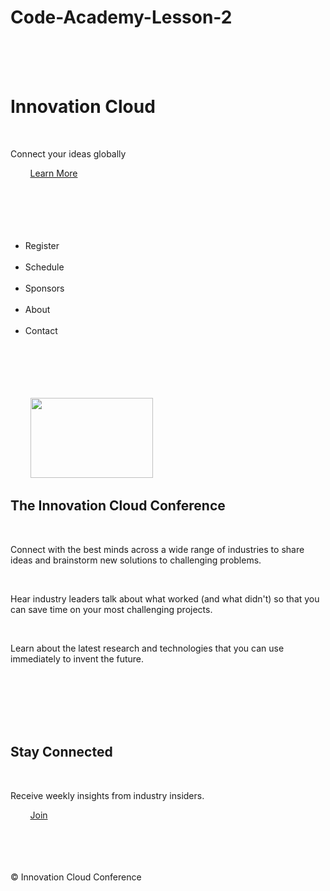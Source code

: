 # Code-Academy-Lesson-2
<!DOCTYPE html><html>  <head>    <link href="style.css" type='text/css' rel='stylesheet' >  </head>    <body>    <div class="header">      <div class="container">        <h1>Innovation Cloud</h1>        <p>Connect your ideas globally</p>        <a class="btn" href="#">Learn More</a>      </div>    </div>    <div class="nav">      <div class="container">        <ul>          <li>Register</li>          <li>Schedule</li>          <li>Sponsors</li>          <li>About</li>          <li>Contact</li>        </ul>      </div>    </div>    <div class="main">      <div class="container">        <img src="https://s3.amazonaws.com/codecademy-content/projects/innovation-cloud/cloud.svg" height="128" width="196">        <h2>The Innovation Cloud Conference</h2>        <p>Connect with the best minds across a wide range of industries to share ideas and brainstorm new solutions to challenging problems.</p>        <p>Hear industry leaders talk about what worked (and what didn't) so that you can save time on your most challenging projects.</p>        <p>Learn about the latest research and technologies that you can use immediately to invent the future.</p>      </div>    </div>    <div class="jumbotron">      <div class="container">        <h2>Stay Connected</h2>        <p>Receive weekly insights from industry insiders.</p>        <a class="btn" href="#">Join</a>      </div>    </div>    <div class="footer">      <div class="container">        <p>&copy; Innovation Cloud Conference</p>      </div>    </div>  </body></html>
